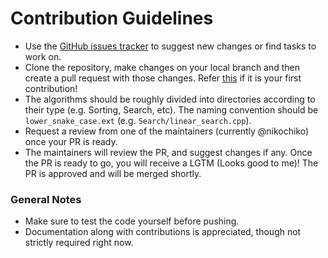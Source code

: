 # Contribution Guidelines

* Use the [GitHub issues tracker](https://github.com/nikochiko/cool-algos/issues) to suggest new changes or find tasks to work on.
* Clone the repository, make changes on your local branch and then create a pull request with those changes. Refer [this](https://opensource.com/article/19/7/create-pull-request-github) if it is your first contribution!
* The algorithms should be roughly divided into directories according to their type (e.g. Sorting, Search, etc). The naming convention should be `lower_snake_case.ext` (e.g. `Search/linear_search.cpp`).
* Request a review from one of the maintainers (currently @nikochiko) once your PR is ready.
* The maintainers will review the PR, and suggest changes if any. Once the PR is ready to go, you will receive a LGTM (Looks good to me)! The PR is approved and will be merged shortly.

### General Notes

* Make sure to test the code yourself before pushing.
* Documentation along with contributions is appreciated, though not strictly required right now.
